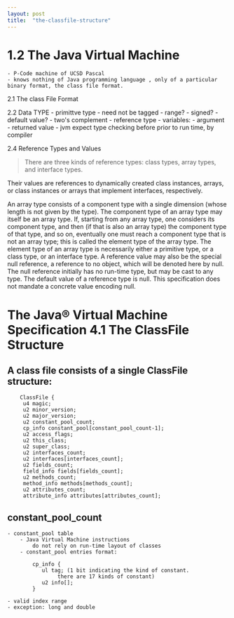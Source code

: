 ```yaml
---
layout: post
title:  "the-classfile-structure"
---
```


# 1.2 The Java Virtual Machine		
	- P-Code machine of UCSD Pascal
	- knows nothing of Java programming language , only of a particular binary format, the class file format. 
	 
2.1 The class File Format

2.2 Data TYPE
	- primittve type 
		- need not be tagged
		- range? 
		- signed?
		- default value? 
		- two's complement
	- reference type
	- variables: 
	- argument
	- returned value
	- jvm expect type checking before prior to run time, by compiler

2.4 Reference Types and Values
   > There are three kinds of reference types: class types, array types, and interface types. 
   
   
   Their values are references to dynamically created class instances, arrays, or
class instances or arrays that implement interfaces, respectively.

An array type consists of a component type with a single dimension (whose length
is not given by the type). The component type of an array type may itself be an array
type. If, starting from any array type, one considers its component type, and then
(if that is also an array type) the component type of that type, and so on, eventually
one must reach a component type that is not an array type; this is called the element
type of the array type. The element type of an array type is necessarily either a
primitive type, or a class type, or an interface type.
A reference value may also be the special null reference, a reference to no object,
which will be denoted here by null. The null reference initially has no run-time
type, but may be cast to any type. The default value of a reference type is null.
This specification does not mandate a concrete value encoding null.
	
# The Java® Virtual Machine Specification 4.1 The ClassFile Structure

## A class file consists of a single ClassFile structure:
```
	ClassFile {
	 u4 magic;
	 u2 minor_version;
	 u2 major_version;
	 u2 constant_pool_count;
	 cp_info constant_pool[constant_pool_count-1];
	 u2 access_flags;
	 u2 this_class;
	 u2 super_class;
	 u2 interfaces_count;
	 u2 interfaces[interfaces_count];
	 u2 fields_count;
	 field_info fields[fields_count];
	 u2 methods_count;
	 method_info methods[methods_count];
	 u2 attributes_count;
	 attribute_info attributes[attributes_count];
 ```

## constant_pool_count
	- constant_pool table 
		- Java Virtual Machine instructions 
			do not rely on run-time layout of classes		
		- constant_pool entries format:
		
			cp_info {
			   ul tag; (1 bit indicating the kind of constant. 
					there are 17 kinds of constant)
			   u2 info[];
			}
			
	- valid index range
	- exception: long and double

<br/>	
